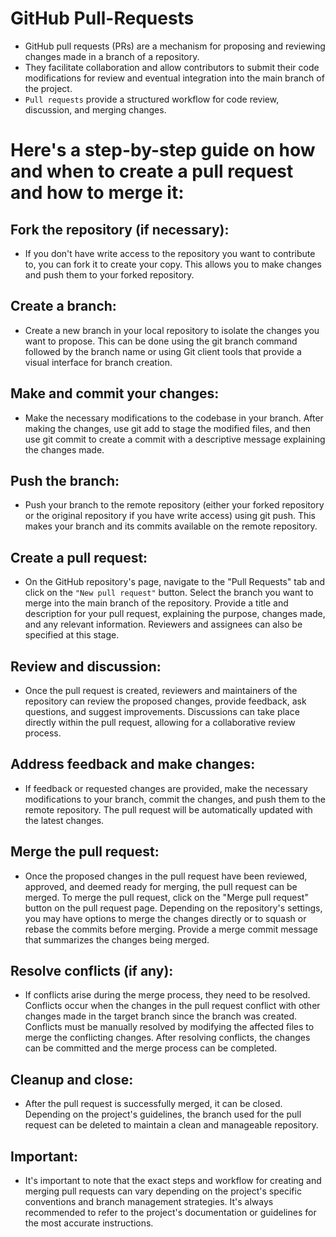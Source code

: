# GitHub Pull-Requests

- GitHub pull requests (PRs) are a mechanism for proposing and reviewing changes made in a branch of a repository.
- They facilitate collaboration and allow contributors to submit their code modifications for review and eventual integration into the main branch of the project.
- `Pull requests` provide a structured workflow for code review, discussion, and merging changes.

# Here's a step-by-step guide on how and when to create a pull request and how to merge it:

## Fork the repository (if necessary): 
- If you don't have write access to the repository you want to contribute to, you can fork it to create your copy. This allows you to make changes and push them to your forked repository.

## Create a branch: 
- Create a new branch in your local repository to isolate the changes you want to propose. This can be done using the git branch command followed by the branch name or using Git client tools that provide a visual interface for branch creation.

## Make and commit your changes:
- Make the necessary modifications to the codebase in your branch. After making the changes, use git add to stage the modified files, and then use git commit to create a commit with a descriptive message explaining the changes made.

## Push the branch:
- Push your branch to the remote repository (either your forked repository or the original repository if you have write access) using git push. This makes your branch and its commits available on the remote repository.

## Create a pull request:
- On the GitHub repository's page, navigate to the "Pull Requests" tab and click on the `"New pull request"` button. Select the branch you want to merge into the main branch of the repository. Provide a title and description for your pull request, explaining the purpose, changes made, and any relevant information. Reviewers and assignees can also be specified at this stage.

## Review and discussion:
- Once the pull request is created, reviewers and maintainers of the repository can review the proposed changes, provide feedback, ask questions, and suggest improvements. Discussions can take place directly within the pull request, allowing for a collaborative review process.

## Address feedback and make changes: 
- If feedback or requested changes are provided, make the necessary modifications to your branch, commit the changes, and push them to the remote repository. The pull request will be automatically updated with the latest changes.

## Merge the pull request: 
- Once the proposed changes in the pull request have been reviewed, approved, and deemed ready for merging, the pull request can be merged. To merge the pull request, click on the "Merge pull request" button on the pull request page. Depending on the repository's settings, you may have options to merge the changes directly or to squash or rebase the commits before merging. Provide a merge commit message that summarizes the changes being merged.

## Resolve conflicts (if any):
- If conflicts arise during the merge process, they need to be resolved. Conflicts occur when the changes in the pull request conflict with other changes made in the target branch since the branch was created. Conflicts must be manually resolved by modifying the affected files to merge the conflicting changes. After resolving conflicts, the changes can be committed and the merge process can be completed.

## Cleanup and close:
- After the pull request is successfully merged, it can be closed. Depending on the project's guidelines, the branch used for the pull request can be deleted to maintain a clean and manageable repository.
## Important:

- It's important to note that the exact steps and workflow for creating and merging pull requests can vary depending on the project's specific conventions and branch management strategies. It's always recommended to refer to the project's documentation or guidelines for the most accurate instructions.
